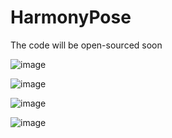 # HarmonyPose
The code will be open-sourced soon

![image](https://github.com/huanghao11/HarmonyPose/assets/87701087/e7100001-2f53-468d-b13d-587079849d4e)

![image](https://github.com/huanghao11/HarmonyPose/assets/87701087/103ee850-4beb-4bce-b407-0ede4b0af827)

![image](https://github.com/huanghao11/HarmonyPose/assets/87701087/ecbc2b4b-4e71-4396-aa66-34c70c995a97)

![image](https://github.com/huanghao11/HarmonyPose/assets/87701087/6e090c51-e292-414b-a0a7-b7a49e656a84)

